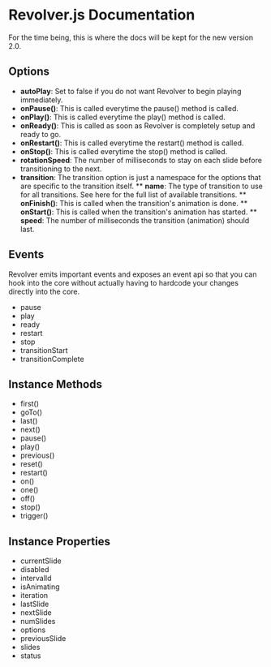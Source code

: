 # Revolver.js Documentation

For the time being, this is where the docs will be kept for the new version 2.0.

## Options

* **autoPlay**: Set to false if you do not want Revolver to begin playing immediately.
* **onPause()**: This is called everytime the pause() method is called.
* **onPlay()**: This is called everytime the play() method is called.
* **onReady()**: This is called as soon as Revolver is completely setup and ready to go.
* **onRestart()**: This is called everytime the restart() method is called.
* **onStop()**: This is called everytime the stop() method is called.
* **rotationSpeed**: The number of milliseconds to stay on each slide before transitioning to the next.
* **transition**: The transition option is just a namespace for the options that are specific to the transition itself.
** **name**: The type of transition to use for all transitions. See here for the full list of available transitions.
** **onFinish()**: This is called when the transition's animation is done.
** **onStart()**: This is called when the transition's animation has started.
** **speed**: The number of milliseconds the transition (animation) should last.

## Events

Revolver emits important events and exposes an event api so that you can hook into the core without actually having to hardcode your changes directly into the core. 

* pause
* play
* ready
* restart
* stop
* transitionStart
* transitionComplete

## Instance Methods

* first()
* goTo()
* last()
* next()
* pause()
* play()
* previous()
* reset()
* restart()
* on()
* one()
* off()
* stop()
* trigger()

## Instance Properties

* currentSlide
* disabled
* intervalId
* isAnimating
* iteration
* lastSlide
* nextSlide
* numSlides
* options
* previousSlide
* slides
* status